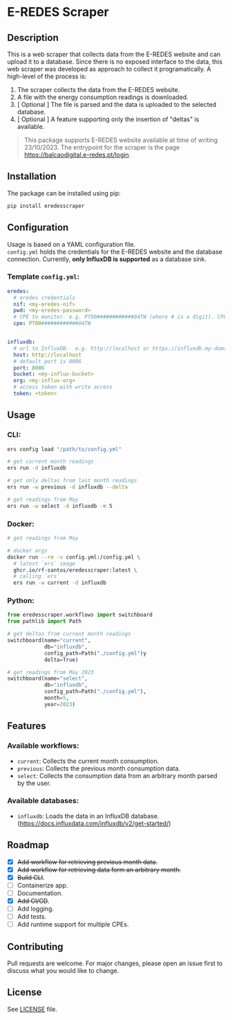 # E-REDES Scraper
## Description
This is a web scraper that collects data from the E-REDES website and can upload it to a database.
Since there is no exposed interface to the data, this web scraper was developed as approach to collect it programatically.
A high-level of the process is:
1. The scraper collects the data from the E-REDES website.
2. A file with the energy consumption readings is downloaded.
3. [ Optional ] The file is parsed and the data is uploaded to the selected database. 
4. [ Optional ] A feature supporting only the insertion of "deltas" is available.

> This package supports E-REDES website available at time of writing 23/10/2023. 
> The entrypoint for the scraper is the page https://balcaodigital.e-redes.pt/login.

## Installation
The package can be installed using pip:
```bash
pip install eredesscraper
```

## Configuration
Usage is based on a YAML configuration file.  
`config.yml` holds the credentials for the E-REDES website and 
the database connection. Currently, **only InfluxDB is supported** as a database sink.  

### Template `config.yml`:
```yaml
eredes:
  # eredes credentials
  nif: <my-eredes-nif>
  pwd: <my-eredes-password>
  # CPE to monitor. e.g. PT00############04TW (where # is a digit). CPE can be found in your bill details
  cpe: PT00############04TW


influxdb:
  # url to InfluxDB.  e.g. http://localhost or https://influxdb.my-domain.com
  host: http://localhost
  # default port is 8086
  port: 8086
  bucket: <my-influx-bucket>
  org: <my-influx-org>
  # access token with write access
  token: <token>
```

## Usage
### CLI:
```bash
ers config load "/path/to/config.yml"

# get current month readings
ers run -d influxdb

# get only deltas from last month readings 
ers run -w previous -d influxdb --delta

# get readings from May
ers run -w select -d influxdb -m 5
```

### Docker:
```bash
# get readings from May

# docker args
docker run --rm -v config.yml:/config.yml \
  # latest `ers` image
  ghcr.io/rf-santos/eredesscraper:latest \
  # calling `ers` 
  ers run -w current -d influxdb
```

### Python:

```python
from eredesscraper.workflows import switchboard
from pathlib import Path

# get deltas from current month readings
switchboard(name="current",
            db="influxdb",
            config_path=Path("./config.yml")y
            delta=True)

# get readings from May 2023
switchboard(name="select",
            db="influxdb",
            config_path=Path("./config.yml"),
            month=5,
            year=2023)
```

## Features
### Available workflows:
- `current`: Collects the current month consumption.
- `previous`: Collects the previous month consumption data.
- `select`: Collects the consumption data from an arbitrary month parsed by the user.

### Available databases:
- `influxdb`: Loads the data in an InfluxDB database. (https://docs.influxdata.com/influxdb/v2/get-started/)

## Roadmap
- [X] ~~Add workflow for retrieving previous month data.~~
- [X] ~~Add workflow for retrieving data form an arbitrary month.~~
- [X] ~~Build CLI~~.
- [ ] Containerize app.
- [ ] Documentation.
- [X] ~~Add CI/CD~~.
- [ ] Add logging.
- [ ] Add tests.
- [ ] Add runtime support for multiple CPEs.

## Contributing
Pull requests are welcome. For major changes, please open an issue first to discuss what you would like to change.

## License
See [LICENSE](LICENSE) file.